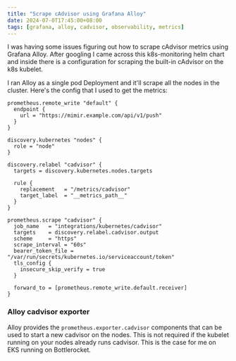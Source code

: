 ```yaml
---
title: "Scrape cAdvisor using Grafana Alloy"
date: 2024-07-0T17:45:00+08:00
tags: [grafana, alloy, cadvisor, observability, metrics]
---
```


I was having some issues figuring out how to scrape cAdvisor metrics using Grafana Alloy. After googling I came across this k8s-monitoring helm chart and inside there is a configuration for scraping the built-in cAdvisor on the k8s kubelet.

I ran Alloy as a single pod Deployment and it'll scrape all the nodes in the cluster. Here's the config that I used to get the metrics:

```hcl
prometheus.remote_write "default" {
  endpoint {
    url = "https://mimir.example.com/api/v1/push"
  }
}

discovery.kubernetes "nodes" {
  role = "node"
}

discovery.relabel "cadvisor" {
  targets = discovery.kubernetes.nodes.targets

  rule {
    replacement   = "/metrics/cadvisor"
    target_label  = "__metrics_path__"
  }
}

prometheus.scrape "cadvisor" {
  job_name   = "integrations/kubernetes/cadvisor"
  targets    = discovery.relabel.cadvisor.output
  scheme     = "https"
  scrape_interval = "60s"
  bearer_token_file = "/var/run/secrets/kubernetes.io/serviceaccount/token"
  tls_config {
    insecure_skip_verify = true
  }

  forward_to = [prometheus.remote_write.default.receiver]
}
```

### Alloy cadvisor exporter

Alloy provides the `prometheus.exporter.cadvisor` components that can be used to start a new cadvisor on the nodes. This is not required if the kubelet running on your nodes already runs cadvisor. This is the case for me on EKS running on Bottlerocket.
